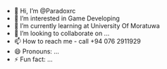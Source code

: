 - 👋 Hi, I’m @Paradoxrc
- 👀 I’m interested in Game Developing
- 🌱 I’m currently learning at University Of Moratuwa
- 💞️ I’m looking to collaborate on ...
- 📫 How to reach me - call +94 076 2911929
- 😄 Pronouns: ...
- ⚡ Fun fact: ...

<!---
Paradoxrc/Paradoxrc is a ✨ special ✨ repository because its `README.md` (this file) appears on your GitHub profile.
You can click the Preview link to take a look at your changes.
--->
